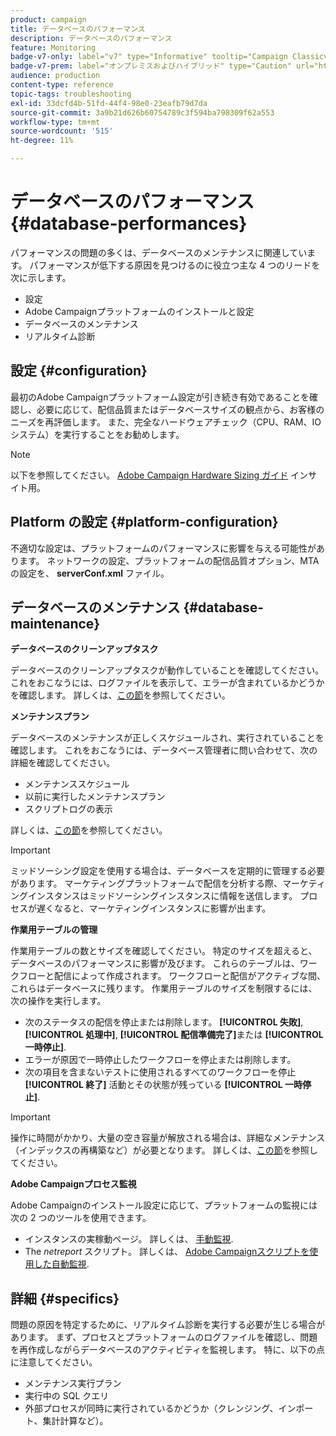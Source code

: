 ```yaml
---
product: campaign
title: データベースのパフォーマンス
description: データベースのパフォーマンス
feature: Monitoring
badge-v7-only: label="v7" type="Informative" tooltip="Campaign Classicv7 にのみ適用"
badge-v7-prem: label="オンプレミスおよびハイブリッド" type="Caution" url="https://experienceleague.adobe.com/docs/campaign-classic/using/installing-campaign-classic/architecture-and-hosting-models/hosting-models-lp/hosting-models.html?lang=ja" tooltip="オンプレミスデプロイメントとハイブリッドデプロイメントにのみ適用されます"
audience: production
content-type: reference
topic-tags: troubleshooting
exl-id: 33dcfd4b-51fd-44f4-98e0-23eafb79d7da
source-git-commit: 3a9b21d626b60754789c3f594ba798309f62a553
workflow-type: tm+mt
source-wordcount: '515'
ht-degree: 11%

---
```


# データベースのパフォーマンス{#database-performances}



パフォーマンスの問題の多くは、データベースのメンテナンスに関連しています。 パフォーマンスが低下する原因を見つけるのに役立つ主な 4 つのリードを次に示します。

* 設定
* Adobe Campaignプラットフォームのインストールと設定
* データベースのメンテナンス
* リアルタイム診断

## 設定 {#configuration}

最初のAdobe Campaignプラットフォーム設定が引き続き有効であることを確認し、必要に応じて、配信品質またはデータベースサイズの観点から、お客様のニーズを再評価します。 また、完全なハードウェアチェック（CPU、RAM、IO システム）を実行することをお勧めします。

>[!NOTE]
>
>以下を参照してください。 [Adobe Campaign Hardware Sizing ガイド](https://helpx.adobe.com/jp/campaign/kb/hardware-sizing-guide.html) インサイト用。

## Platform の設定 {#platform-configuration}

不適切な設定は、プラットフォームのパフォーマンスに影響を与える可能性があります。 ネットワークの設定、プラットフォームの配信品質オプション、MTA の設定を、 **serverConf.xml** ファイル。

## データベースのメンテナンス {#database-maintenance}

**データベースのクリーンアップタスク**

データベースのクリーンアップタスクが動作していることを確認してください。 これをおこなうには、ログファイルを表示して、エラーが含まれているかどうかを確認します。 詳しくは、[この節](../../production/using/database-cleanup-workflow.md)を参照してください。

**メンテナンスプラン**

データベースのメンテナンスが正しくスケジュールされ、実行されていることを確認します。 これをおこなうには、データベース管理者に問い合わせて、次の詳細を確認してください。

* メンテナンススケジュール
* 以前に実行したメンテナンスプラン
* スクリプトログの表示

詳しくは、[この節](../../production/using/recommendations.md)を参照してください。

>[!IMPORTANT]
>
>ミッドソーシング設定を使用する場合は、データベースを定期的に管理する必要があります。 マーケティングプラットフォームで配信を分析する際、マーケティングインスタンスはミッドソーシングインスタンスに情報を送信します。 プロセスが遅くなると、マーケティングインスタンスに影響が出ます。

**作業用テーブルの管理**

作業用テーブルの数とサイズを確認してください。 特定のサイズを超えると、データベースのパフォーマンスに影響が及びます。 これらのテーブルは、ワークフローと配信によって作成されます。 ワークフローと配信がアクティブな間、これらはデータベースに残ります。 作業用テーブルのサイズを制限するには、次の操作を実行します。

* 次のステータスの配信を停止または削除します。 **[!UICONTROL 失敗]**, **[!UICONTROL 処理中]**, **[!UICONTROL 配信準備完了]**&#x200B;または **[!UICONTROL 一時停止]**.
* エラーが原因で一時停止したワークフローを停止または削除します。
* 次の項目を含まないテストに使用されるすべてのワークフローを停止 **[!UICONTROL 終了]** 活動とその状態が残っている **[!UICONTROL 一時停止]**.

>[!IMPORTANT]
>
>操作に時間がかかり、大量の空き容量が解放される場合は、詳細なメンテナンス（インデックスの再構築など）が必要となります。 詳しくは、[この節](../../production/using/recommendations.md)を参照してください。

**Adobe Campaignプロセス監視**

Adobe Campaignのインストール設定に応じて、プラットフォームの監視には次の 2 つのツールを使用できます。

* インスタンスの実稼動ページ。 詳しくは、 [手動監視](../../production/using/monitoring-processes.md#manual-monitoring).
* The *netreport* スクリプト。 詳しくは、 [Adobe Campaignスクリプトを使用した自動監視](../../production/using/monitoring-processes.md#automatic-monitoring-via-adobe-campaign-scripts).

## 詳細 {#specifics}

問題の原因を特定するために、リアルタイム診断を実行する必要が生じる場合があります。 まず、プロセスとプラットフォームのログファイルを確認し、問題を再作成しながらデータベースのアクティビティを監視します。 特に、以下の点に注意してください。

* メンテナンス実行プラン
* 実行中の SQL クエリ
* 外部プロセスが同時に実行されているかどうか（クレンジング、インポート、集計計算など）。
